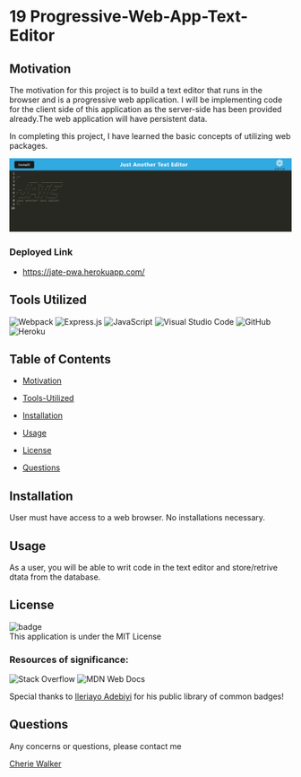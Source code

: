 # 19 Progressive-Web-App-Text-Editor

## Motivation

The motivation for this project is to build a text editor that runs in the browser and is a progressive web application. I will be implementing code for the client side of this application as the server-side has been provided already.The web application will have persistent data.

In completing this project, I have learned the basic concepts of utilizing web packages.

![JATEScreenshot](client/src/images/jate-pwa.herokuapp.com_.png)

### Deployed Link
- https://jate-pwa.herokuapp.com/

## Tools Utilized

![Webpack](https://img.shields.io/badge/webpack-%238DD6F9.svg?style=for-the-badge&logo=webpack&logoColor=black) ![Express.js](https://img.shields.io/badge/express.js-%23404d59.svg?style=for-the-badge&logo=express&logoColor=%2361DAFB) ![JavaScript](https://img.shields.io/badge/javascript-%23323330.svg?style=for-the-badge&logo=javascript&logoColor=%23F7DF1E)
![Visual Studio Code](https://img.shields.io/badge/Visual%20Studio%20Code-0078d7.svg?style=for-the-badge&logo=visual-studio-code&logoColor=white) ![GitHub](https://img.shields.io/badge/github-%23121011.svg?style=for-the-badge&logo=github&logoColor=white) ![Heroku](https://img.shields.io/badge/heroku-%23430098.svg?style=for-the-badge&logo=heroku&logoColor=white)

## Table of Contents

- [Motivation](#motivation)

- [Tools-Utilized](#Tools-Utilized)

- [Installation](#installation)

- [Usage](#usage)

- [License](#license)

- [Questions](#questions)

## Installation

User must have access to a web browser. No installations necessary.

## Usage

As a user, you will be able to writ code in the text editor and store/retrive dtata from the database.

## License

![badge](https://img.shields.io/badge/license-MIT-brightgreen) <br/>
This application is under the MIT License

### Resources of significance:

![Stack Overflow](https://img.shields.io/badge/-Stackoverflow-FE7A16?style=for-the-badge&logo=stack-overflow&logoColor=white) ![MDN Web Docs](https://img.shields.io/badge/MDN_Web_Docs-black?style=for-the-badge&logo=mdnwebdocs&logoColor=white)

Special thanks to [Ileriayo Adebiyi](https://github.com/Ileriayo/markdown-badges#testing) for his public library of common badges!

## Questions

Any concerns or questions, please contact me
<br/>

[Cherie Walker](https://github.com/Cherie2)